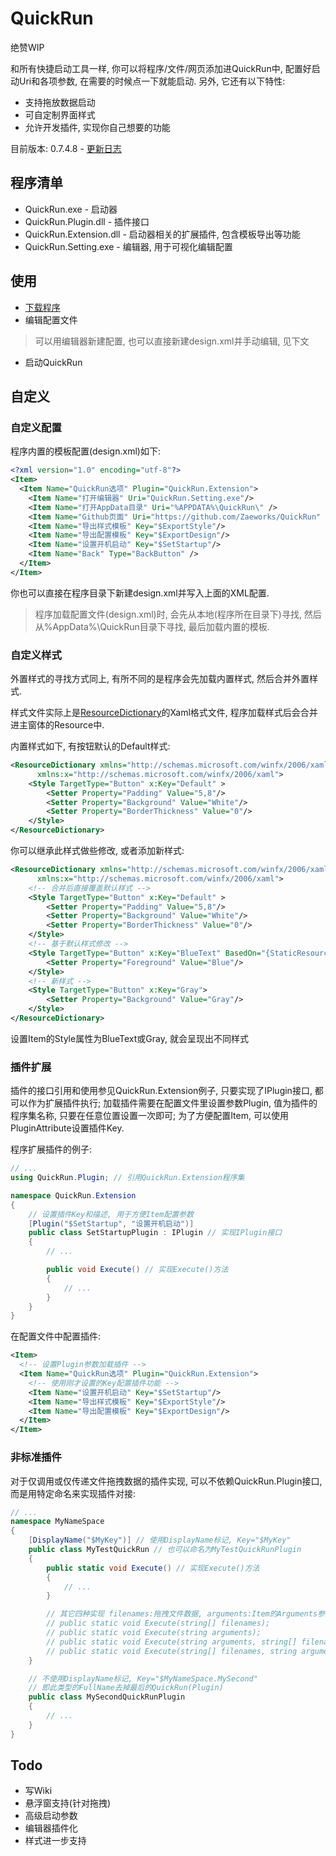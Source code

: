 # QuickRun
绝赞WIP

和所有快捷启动工具一样, 你可以将程序/文件/网页添加进QuickRun中, 配置好启动Uri和各项参数, 在需要的时候点一下就能启动. 另外, 它还有以下特性:
* 支持拖放数据启动
* 可自定制界面样式
* 允许开发插件, 实现你自己想要的功能

目前版本: 0.7.4.8 - [更新日志](ChangeLog.md)

## 程序清单
- QuickRun.exe - 启动器
- QuickRun.Plugin.dll - 插件接口
- QuickRun.Extension.dll - 启动器相关的扩展插件, 包含模板导出等功能
- QuickRun.Setting.exe - 编辑器, 用于可视化编辑配置

## 使用
- [下载程序](https://github.com/Zaeworks/QuickRun/releases)
- 编辑配置文件
> 可以用编辑器新建配置, 也可以直接新建design.xml并手动编辑, 见下文
- 启动QuickRun

## 自定义
### 自定义配置
程序内置的模板配置(design.xml)如下:
```xml
<?xml version="1.0" encoding="utf-8"?>
<Item>
  <Item Name="QuickRun选项" Plugin="QuickRun.Extension">
    <Item Name="打开编辑器" Uri="QuickRun.Setting.exe"/>
    <Item Name="打开AppData目录" Uri="%APPDATA%\QuickRun\" />
    <Item Name="Github页面" Uri="https://github.com/Zaeworks/QuickRun" />
    <Item Name="导出样式模板" Key="$ExportStyle"/>
    <Item Name="导出配置模板" Key="$ExportDesign"/>
    <Item Name="设置开机启动" Key="$SetStartup"/>
    <Item Name="Back" Type="BackButton" />
  </Item>
</Item>
```
你也可以直接在程序目录下新建design.xml并写入上面的XML配置.

> 程序加载配置文件(design.xml)时, 会先从本地(程序所在目录下)寻找, 然后从%AppData%\QuickRun目录下寻找, 最后加载内置的模板.

### 自定义样式
外置样式的寻找方式同上, 有所不同的是程序会先加载内置样式, 然后合并外置样式.

样式文件实际上是[ResourceDictionary](https://docs.microsoft.com/en-us/dotnet/api/system.windows.resourcedictionary)的Xaml格式文件,
程序加载样式后会合并进主窗体的Resource中.

内置样式如下, 有按钮默认的Default样式:
```xml
<ResourceDictionary xmlns="http://schemas.microsoft.com/winfx/2006/xaml/presentation" 
      xmlns:x="http://schemas.microsoft.com/winfx/2006/xaml">
    <Style TargetType="Button" x:Key="Default" >
        <Setter Property="Padding" Value="5,8"/>
        <Setter Property="Background" Value="White"/>
        <Setter Property="BorderThickness" Value="0"/>
    </Style>
</ResourceDictionary>
```

你可以继承此样式做些修改, 或者添加新样式:
```xml
<ResourceDictionary xmlns="http://schemas.microsoft.com/winfx/2006/xaml/presentation" 
      xmlns:x="http://schemas.microsoft.com/winfx/2006/xaml">
    <!-- 合并后直接覆盖默认样式 -->
    <Style TargetType="Button" x:Key="Default" >
        <Setter Property="Padding" Value="5,8"/>
        <Setter Property="Background" Value="White"/>
        <Setter Property="BorderThickness" Value="0"/>
    </Style>
    <!-- 基于默认样式修改 -->
    <Style TargetType="Button" x:Key="BlueText" BasedOn="{StaticResource Default}">
        <Setter Property="Foreground" Value="Blue"/>
    </Style>
    <!-- 新样式 -->
    <Style TargetType="Button" x:Key="Gray">
        <Setter Property="Background" Value="Gray"/>
    </Style>
</ResourceDictionary>
```
设置Item的Style属性为BlueText或Gray, 就会呈现出不同样式

### 插件扩展
插件的接口引用和使用参见QuickRun.Extension例子, 只要实现了IPlugin接口, 都可以作为扩展插件执行;
加载插件需要在配置文件里设置参数Plugin, 值为插件的程序集名称, 只要在任意位置设置一次即可;
为了方便配置Item, 可以使用PluginAttribute设置插件Key.

程序扩展插件的例子:
```csharp
// ...
using QuickRun.Plugin; // 引用QuickRun.Extension程序集

namespace QuickRun.Extension
{
    // 设置插件Key和描述, 用于方便Item配置参数
    [Plugin("$SetStartup", "设置开机启动")]
    public class SetStartupPlugin : IPlugin // 实现IPlugin接口
    {
        // ...

        public void Execute() // 实现Execute()方法
        {
            // ...
        }
    }
}
```

在配置文件中配置插件:
```xml
<Item>
  <!-- 设置Plugin参数加载插件 -->
  <Item Name="QuickRun选项" Plugin="QuickRun.Extension">
    <!-- 使用刚才设置的Key配置插件功能 -->
    <Item Name="设置开机启动" Key="$SetStartup"/>
    <Item Name="导出样式模板" Key="$ExportStyle"/>
    <Item Name="导出配置模板" Key="$ExportDesign"/>
  </Item>
</Item>
```

### 非标准插件
对于仅调用或仅传递文件拖拽数据的插件实现, 可以不依赖QuickRun.Plugin接口, 而是用特定命名来实现插件对接:
```csharp
// ...
namespace MyNameSpace
{
    [DisplayName("$MyKey")] // 使用DisplayName标记, Key="$MyKey"
    public class MyTestQuickRun // 也可以命名为MyTestQuickRunPlugin
    {
        public static void Execute() // 实现Execute()方法
        {
            // ...
        }

        // 其它四种实现 filenames:拖拽文件数据, arguments:Item的Arguments参数
        // public static void Execute(string[] filenames);
        // public static void Execute(string arguments);
        // public static void Execute(string arguments, string[] filenames);
        // public static void Execute(string[] filenames, string arguments);
    }

    // 不使用DisplayName标记, Key="$MyNameSpace.MySecond"
    // 即此类型的FullName去掉最后的QuickRun(Plugin)
    public class MySecondQuickRunPlugin
    {
        // ...
    }
}
```

## Todo
- 写Wiki
- 悬浮窗支持(针对拖拽)
- 高级启动参数
- 编辑器插件化
- 样式进一步支持
